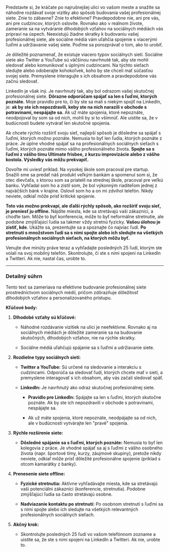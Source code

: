 
Predstavte si, že kráčate po najrušnejšej ulici vo vašom meste a snažíte sa náhodne rozdávať svoje vizitky ako spôsob budovania vašej profesionálnej siete. Znie to zábavne? Znie to efektívne? Pravdepodobne nie, ani pre vás, ani pre cudzincov, ktorých oslovíte. Rovnako ako v reálnom živote, zameranie sa na vytváranie dlhodobých vzťahov na sociálnych médiách vás pripraví na úspech. Neexistujú žiadne skratky k budovaniu vašej profesionálnej siete, ale sociálne médiá vám uľahčia spojenie s viacerými ľuďmi a udržiavanie vašej siete. Poďme sa porozprávať o tom, ako to urobiť.

Je dôležité poznamenať, že existuje viacero typov sociálnych sietí. Sociálne siete ako Twitter a YouTube sú väčšinou navrhnuté tak, aby ste mohli sledovať alebo komunikovať s úplnými cudzincami. Na týchto sieťach sledujte alebo odoberajte kohokoľvek, koho by ste chceli mať súčasťou svojej siete. Premyslene interagujte s ich obsahom a pravdepodobne vás začnú sledovať.

LinkedIn je však iný. Je navrhnutý tak, aby bol odrazom vašej skutočnej profesionálnej siete. **Dôrazne odporúčam spájať sa len s ľuďmi, ktorých poznáte.** Moje pravidlo pre to, či by ste sa mali s niekým spojiť na LinkedIn, je: **ak by ste ich nepozdravili, keby ste na nich narazili v obchode s potravinami, nespájajte sa.** Ak už máte spojenia, ktoré nepoznáte, neodpojoval by som sa od nich, mohli by si to všimnúť. Ale uistite sa, že v budúcnosti budete vytvárať len skutočné spojenia.

Ak chcete rýchlo rozšíriť svoju sieť, najlepší spôsob je dôsledne sa spájať s ľuďmi, ktorých možno poznáte. Nemusia to byť len ľudia, ktorých poznáte z práce. Je úplne vhodné spájať sa na profesionálnych sociálnych sieťach s ľuďmi, ktorých poznáte mimo vášho profesionálneho života. **Spojte sa s ľuďmi z vášho tímu Ultimate frisbee, z kurzu improvizácie alebo z vášho kostola. Výsledky vás môžu prekvapiť.**

Dovoľte mi uviesť príklad. Na vysokej škole som pracoval pre startup. Snažili sme sa predať náš produkt veľkým bankám a spomenul som si, že otec dievčaťa, s ktorou som sa priatelil na strednej škole, pracoval pre veľkú banku. Vyhľadal som ho a zistil som, že bol výkonným riaditeľom jednej z najväčších bánk v krajine. Oslovil som ho a on mi zdvihol telefón. Nikdy neviete, odkiaľ môže prísť kritické spojenie.

**Toto vás možno prekvapí, ale ďalší rýchly spôsob, ako rozšíriť svoju sieť, je preniesť ju offline.** Nájdite miesta, kde sa stretávajú vaši zákazníci, a choďte tam. Môže to byť konferencia, môže to byť neformálne stretnutie, ale podobne zmýšľajúci ľudia sa takmer vždy stretnú fyzicky. **Vašou úlohou je zistiť, kde**. Ukážte sa, prezentujte sa a spoznajte čo najviac ľudí. **Po stretnutí s množstvom ľudí sa s nimi spojte alebo ich sledujte na všetkých profesionálnych sociálnych sieťach, na ktorých môžu byť.**

Venujte dve minúty práve teraz a vyhľadajte posledných 25 ľudí, ktorým ste volali na svoj mobilný telefón. Skontrolujte, či ste s nimi spojení na LinkedIn a Twitteri. Ak nie, nastal čas, urobte to.

---

### Detailný súhrn

Tento text sa zameriava na efektívne budovanie profesionálnej siete prostredníctvom sociálnych médií, pričom zdôrazňuje dôležitosť dlhodobých vzťahov a personalizovaného prístupu.

**Kľúčové body:**

1. **Dlhodobé vzťahy sú kľúčové:**
    
    - Náhodné rozdávanie vizitiek na ulici je neefektívne. Rovnako aj na sociálnych médiách je dôležité zameranie sa na budovanie skutočných, dlhodobých vzťahov, nie na rýchle skratky.
        
    - Sociálne médiá uľahčujú spájanie sa s ľuďmi a udržiavanie siete.
        
2. **Rozdielne typy sociálnych sietí:**
    
    - **Twitter a YouTube:** Sú určené na sledovanie a interakciu s cudzincami. Odporúča sa sledovať ľudí, ktorých chcete mať v sieti, a premyslene interagovať s ich obsahom, aby vás začali sledovať späť.
        
    - **LinkedIn:** Je navrhnutý ako odraz skutočnej profesionálnej siete.
        
        - **Pravidlo pre LinkedIn:** Spájajte sa len s ľuďmi, ktorých skutočne poznáte. Ak by ste ich nepozdravili v obchode s potravinami, nespájajte sa.
            
        - Ak už máte spojenia, ktoré nepoznáte, neodpájajte sa od nich, ale v budúcnosti vytvárajte len "pravé" spojenia.
            
3. **Rýchle rozšírenie siete:**
    
    - **Dôsledné spájanie sa s ľuďmi, ktorých poznáte:** Nemusia to byť len kolegovia z práce. Je vhodné spájať sa aj s ľuďmi z vášho osobného života (napr. športové tímy, kurzy, záujmové skupiny), pretože nikdy neviete, odkiaľ môže prísť dôležité profesionálne spojenie (príklad s otcom kamarátky z banky).
        
4. **Prenesenie siete offline:**
    
    - **Fyzické stretnutia:** Aktívne vyhľadávajte miesta, kde sa stretávajú vaši potenciálni zákazníci (konferencie, stretnutia). Podobne zmýšľajúci ľudia sa často stretávajú osobne.
        
    - **Nadviazanie kontaktu po stretnutí:** Po osobnom stretnutí s ľuďmi sa s nimi spojte alebo ich sledujte na všetkých relevantných profesionálnych sociálnych sieťach.
        
5. **Akčný krok:**
    
    - Skontrolujte posledných 25 ľudí vo vašom telefónnom zozname a uistite sa, že ste s nimi spojení na LinkedIn a Twitteri. Ak nie, urobte to.
